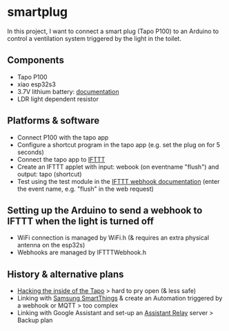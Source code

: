 # smartplug
In this project, I want to connect a smart plug (Tapo P100) to an Arduino to control a ventilation system triggered by the light in the toilet.
## Components
- Tapo P100
- xiao esp32s3
- 3.7V lithium battery: [documentation](https://wiki.seeedstudio.com/xiao_esp32s3_getting_started/)
- LDR light dependent resistor 
## Platforms & software
- Connect P100 with the tapo app
- Configure a shortcut program in the tapo app (e.g. set the plug on for 5 seconds)
- Connect the tapo app to [IFTTT](ifttt.com)
- Create an IFTTT applet with input: webook (on eventname "flush") and output: tapo (shortcut)
- Test using the test module in the [IFTTT webhook documentation](https://ifttt.com/maker_webhooks) (enter the event name, e.g. "flush" in the web request)

## Setting up the Arduino to send a webhook to IFTTT when the light is turned off
- WiFi connection is managed by WiFi.h (& requires an extra physical antenna on the esp32s)
- Webhooks are managed by IFTTTWebhook.h
 
## History & alternative plans
- [Hacking the inside of the Tapo](https://www.youtube.com/watch?v=99iAK1JeAeo) > hard to pry open (& less safe)
- Linking with [Samsung SmartThings](https://smartthings.developer.samsung.com/) & create an Automation triggered by a webhook or MQTT > too complex
- Linking with Google Assistant and set-up an [Assistant Relay](https://greghesp.github.io/assistant-relay/docs/introduction) server > Backup plan
